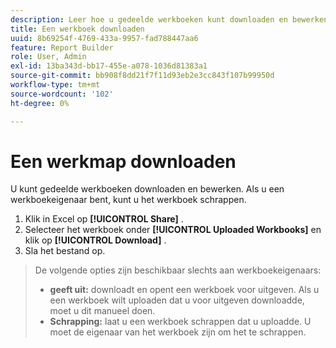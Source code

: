 ```yaml
---
description: Leer hoe u gedeelde werkboeken kunt downloaden en bewerken.
title: Een werkboek downloaden
uuid: 8b69254f-4769-433a-9957-fad788447aa6
feature: Report Builder
role: User, Admin
exl-id: 13ba343d-bb17-455e-a078-1036d81383a1
source-git-commit: bb908f8dd21f7f11d93eb2e3cc843f107b99950d
workflow-type: tm+mt
source-wordcount: '102'
ht-degree: 0%

---
```


# Een werkmap downloaden

U kunt gedeelde werkboeken downloaden en bewerken. Als u een werkboekeigenaar bent, kunt u het werkboek schrappen.

1. Klik in Excel op **[!UICONTROL Share]** .
1. Selecteer het werkboek onder **[!UICONTROL Uploaded Workbooks]** en klik op **[!UICONTROL Download]** .
1. Sla het bestand op.
>De volgende opties zijn beschikbaar slechts aan werkboekeigenaars:
>
>* **geeft uit:** downloadt en opent een werkboek voor uitgeven. Als u een werkboek wilt uploaden dat u voor uitgeven downloadde, moet u dit manueel doen.
>* **Schrapping:** laat u een werkboek schrappen dat u uploadde. U moet de eigenaar van het werkboek zijn om het te schrappen.
>
